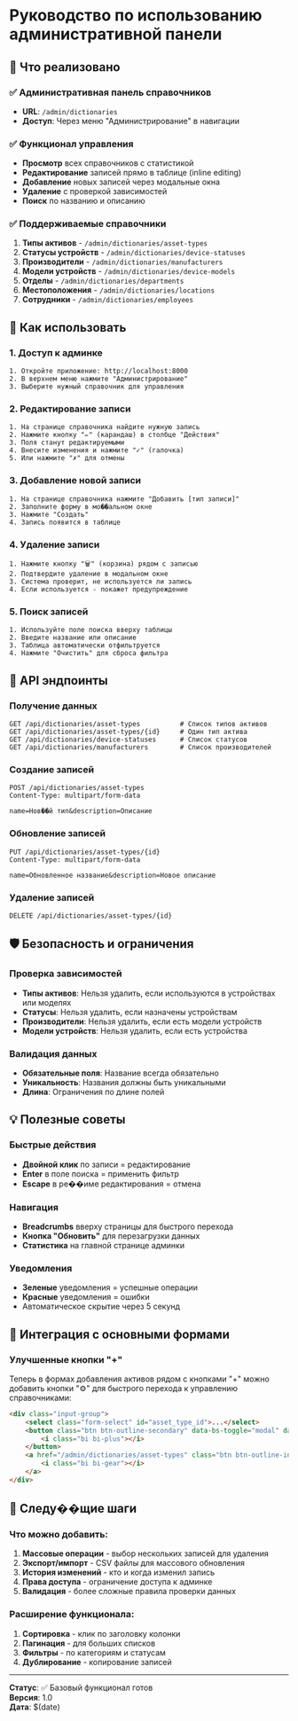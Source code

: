 # Руководство по использованию административной панели

## 🎯 Что реализовано

### ✅ Административная панель справочников
- **URL**: `/admin/dictionaries`
- **Доступ**: Через меню "Администрирование" в навигации

### ✅ Функционал управления
- **Просмотр** всех справочников с статистикой
- **Редактирование** записей прямо в таблице (inline editing)
- **Добавление** новых записей через модальные окна
- **Удаление** с проверкой зависимостей
- **Поиск** по названию и описанию

### ✅ Поддерживаемые справочники
1. **Типы активов** - `/admin/dictionaries/asset-types`
2. **Статусы устройств** - `/admin/dictionaries/device-statuses` 
3. **Производители** - `/admin/dictionaries/manufacturers`
4. **Модели устройств** - `/admin/dictionaries/device-models`
5. **Отделы** - `/admin/dictionaries/departments`
6. **Местоположения** - `/admin/dictionaries/locations`
7. **Сотрудники** - `/admin/dictionaries/employees`

## 🚀 Как использовать

### 1. Доступ к админке
```
1. Откройте приложение: http://localhost:8000
2. В верхнем меню нажмите "Администрирование"
3. Выберите нужный справочник для управления
```

### 2. Редактирование записи
```
1. На странице справочника найдите нужную запись
2. Нажмите кнопку "✏️" (карандаш) в столбце "Действия"
3. Поля станут редактируемыми
4. Внесите изменения и нажмите "✓" (галочка)
5. Или нажмите "✗" для отмены
```

### 3. Добавление новой записи
```
1. На странице справочника нажмите "Добавить [тип записи]"
2. Заполните форму в мо��альном окне
3. Нажмите "Создать"
4. Запись появится в таблице
```

### 4. Удаление записи
```
1. Нажмите кнопку "🗑️" (корзина) рядом с записью
2. Подтвердите удаление в модальном окне
3. Система проверит, не используется ли запись
4. Если используется - покажет предупреждение
```

### 5. Поиск записей
```
1. Используйте поле поиска вверху таблицы
2. Введите название или описание
3. Таблица автоматически отфильтруется
4. Нажмите "Очистить" для сброса фильтра
```

## 🔧 API эндпоинты

### Получение данных
```http
GET /api/dictionaries/asset-types          # Список типов активов
GET /api/dictionaries/asset-types/{id}     # Один тип актива
GET /api/dictionaries/device-statuses      # Список статусов
GET /api/dictionaries/manufacturers        # Список производителей
```

### Создание записей
```http
POST /api/dictionaries/asset-types
Content-Type: multipart/form-data

name=Нов��й тип&description=Описание
```

### Обновление записей
```http
PUT /api/dictionaries/asset-types/{id}
Content-Type: multipart/form-data

name=Обновленное название&description=Новое описание
```

### Удаление записей
```http
DELETE /api/dictionaries/asset-types/{id}
```

## 🛡️ Безопасность и ограничения

### Проверка зависимостей
- **Типы активов**: Нельзя удалить, если используются в устройствах или моделях
- **Статусы**: Нельзя удалить, если назначены устройствам
- **Производители**: Нельзя удалить, если есть модели устройств
- **Модели устройств**: Нельзя удалить, если есть устройства

### Валидация данных
- **Обязательные поля**: Название всегда обязательно
- **Уникальность**: Названия должны быть уникальными
- **Длина**: Ограничения по длине полей

## 💡 Полезные советы

### Быстрые действия
- **Двойной клик** по записи = редактирование
- **Enter** в поле поиска = применить фильтр
- **Escape** в ре��име редактирования = отмена

### Навигация
- **Breadcrumbs** вверху страницы для быстрого перехода
- **Кнопка "Обновить"** для перезагрузки данных
- **Статистика** на главной странице админки

### Уведомления
- **Зеленые** уведомления = успешные операции
- **Красные** уведомления = ошибки
- Автоматическое скрытие через 5 секунд

## 🔄 Интеграция с основными формами

### Улучшенные кнопки "+"
Теперь в формах добавления активов рядом с кнопками "+" можно добавить кнопки "⚙️" для быстрого перехода к управлению справочниками:

```html
<div class="input-group">
    <select class="form-select" id="asset_type_id">...</select>
    <button class="btn btn-outline-secondary" data-bs-toggle="modal" data-bs-target="#assetTypeModal">
        <i class="bi bi-plus"></i>
    </button>
    <a href="/admin/dictionaries/asset-types" class="btn btn-outline-info">
        <i class="bi bi-gear"></i>
    </a>
</div>
```

## 🎯 Следу��щие шаги

### Что можно добавить:
1. **Массовые операции** - выбор нескольких записей для удаления
2. **Экспорт/импорт** - CSV файлы для массового обновления
3. **История изменений** - кто и когда изменил запись
4. **Права доступа** - ограничение доступа к админке
5. **Валидация** - более сложные правила проверки данных

### Расширение функционала:
1. **Сортировка** - клик по заголовку колонки
2. **Пагинация** - для больших списков
3. **Фильтры** - по категориям и статусам
4. **Дублирование** - копирование записей

---

**Статус**: ✅ Базовый функционал готов  
**Версия**: 1.0  
**Дата**: $(date)
